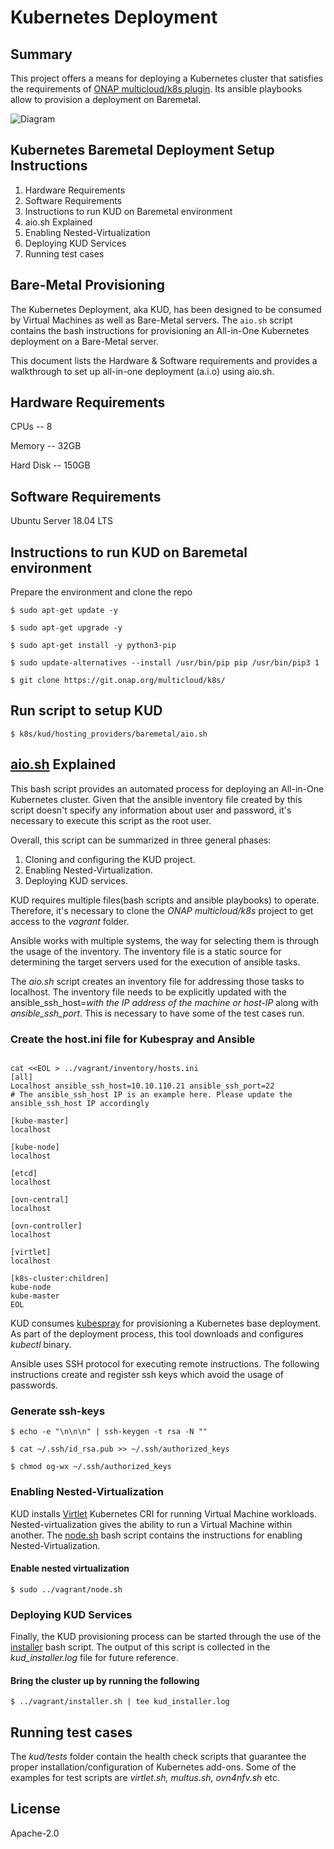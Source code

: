 # Kubernetes Deployment

## Summary

This project offers a means for deploying a Kubernetes cluster
that satisfies the requirements of [ONAP multicloud/k8s plugin][1]. Its
ansible playbooks allow to provision a deployment on Baremetal.

![Diagram](../../../docs/img/installer_workflow.png)

## Kubernetes Baremetal Deployment Setup Instructions

1. Hardware Requirements
1. Software Requirements
1. Instructions to run KUD on Baremetal environment
1. aio.sh Explained
1. Enabling Nested-Virtualization
1. Deploying KUD Services
1. Running test cases

## Bare-Metal Provisioning

The Kubernetes Deployment, aka KUD, has been designed to be consumed by Virtual Machines as well as Bare-Metal servers. The `aio.sh` script contains the bash instructions for provisioning an All-in-One Kubernetes deployment on a Bare-Metal server.

This document lists the Hardware & Software requirements and provides a walkthrough to set up all-in-one deployment (a.i.o) using aio.sh.

## Hardware Requirements
CPUs -- 8

Memory -- 32GB

Hard Disk -- 150GB

## Software Requirements
Ubuntu Server 18.04 LTS

## Instructions to run KUD on Baremetal environment
Prepare the environment and clone the repo

`$ sudo apt-get update -y`

`$ sudo apt-get upgrade -y`

`$ sudo apt-get install -y python3-pip`

`$ sudo update-alternatives --install /usr/bin/pip pip /usr/bin/pip3 1`

`$ git clone https://git.onap.org/multicloud/k8s/`

## Run script to setup KUD

`$ k8s/kud/hosting_providers/baremetal/aio.sh`

## [aio.sh](aio.sh) Explained
This bash script provides an automated process for deploying an All-in-One Kubernetes cluster. Given that the ansible inventory file created by this script doesn't specify any information about user and password, it's necessary to execute this script as the root user.

Overall, this script can be summarized in three general phases:

1. Cloning and configuring the KUD project.
1. Enabling Nested-Virtualization.
1. Deploying KUD services.

KUD requires multiple files(bash scripts and ansible playbooks) to operate. Therefore, it's necessary to clone the *ONAP multicloud/k8s* project to get access to the *vagrant* folder.

Ansible works with multiple systems, the way for selecting them is through the usage of the inventory. The inventory file is a static source for determining the target servers used for the execution of ansible tasks.

The *aio.sh* script creates an inventory file for addressing those tasks to localhost. The inventory file needs to be explicitly updated with the ansible_ssh_host=*with the IP address of the machine or host-IP* along with *ansible_ssh_port*. This is necessary to have some of the test cases run.

### Create the host.ini file for Kubespray and Ansible
```

cat <<EOL > ../vagrant/inventory/hosts.ini
[all]
Localhost ansible_ssh_host=10.10.110.21 ansible_ssh_port=22
# The ansible_ssh_host IP is an example here. Please update the ansible_ssh_host IP accordingly

[kube-master]
localhost

[kube-node]
localhost

[etcd]
localhost

[ovn-central]
localhost

[ovn-controller]
localhost

[virtlet]
localhost

[k8s-cluster:children]
kube-node
kube-master
EOL

```

KUD consumes [kubespray](https://github.com/kubernetes-sigs/kubespray) for provisioning a Kubernetes base deployment. As part of the deployment process, this tool downloads and configures *kubectl* binary.

Ansible uses SSH protocol for executing remote instructions. The following instructions create and register ssh keys which avoid the usage of passwords.

### Generate ssh-keys
`$ echo -e "\n\n\n" | ssh-keygen -t rsa -N ""`

`$ cat ~/.ssh/id_rsa.pub >> ~/.ssh/authorized_keys`

`$ chmod og-wx ~/.ssh/authorized_keys`

### Enabling Nested-Virtualization
KUD installs [Virtlet](https://github.com/Mirantis/virtlet) Kubernetes CRI for running Virtual Machine workloads. Nested-virtualization gives the ability to run a Virtual Machine within another. The [node.sh](../vagrant/node.sh) bash script contains the instructions for enabling Nested-Virtualization.

#### Enable nested virtualization
`$ sudo ../vagrant/node.sh`

### Deploying KUD Services
Finally, the KUD provisioning process can be started through the use of the [installer](../vagrant/installer.sh) bash script. The output of this script is collected in the *kud_installer.log* file for future reference.

#### Bring the cluster up by running the following
`$ ../vagrant/installer.sh | tee kud_installer.log`

## Running test cases
The *kud/tests* folder contain the health check scripts that guarantee the proper installation/configuration of Kubernetes add-ons. Some of the examples for test scripts are *virtlet.sh, multus.sh, ovn4nfv.sh* etc.

## License

Apache-2.0

[1]: https://git.onap.org/multicloud/k8s


